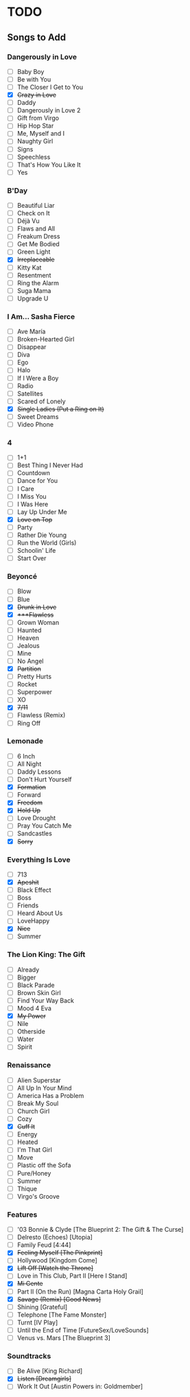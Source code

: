 # TODO

## Songs to Add

### Dangerously in Love

- [ ] Baby Boy
- [ ] Be with You
- [ ] The Closer I Get to You
- [x] ~~Crazy in Love~~
- [ ] Daddy
- [ ] Dangerously in Love 2
- [ ] Gift from Virgo
- [ ] Hip Hop Star
- [ ] Me, Myself and I
- [ ] Naughty Girl
- [ ] Signs
- [ ] Speechless
- [ ] That's How You Like It
- [ ] Yes

### B'Day

- [ ] Beautiful Liar
- [ ] Check on It
- [ ] Déjà Vu
- [ ] Flaws and All
- [ ] Freakum Dress
- [ ] Get Me Bodied
- [ ] Green Light
- [x] ~~Irreplaceable~~
- [ ] Kitty Kat
- [ ] Resentment
- [ ] Ring the Alarm
- [ ] Suga Mama
- [ ] Upgrade U

### I Am... Sasha Fierce

- [ ] Ave María
- [ ] Broken-Hearted Girl
- [ ] Disappear
- [ ] Diva
- [ ] Ego
- [ ] Halo
- [ ] If I Were a Boy
- [ ] Radio
- [ ] Satellites
- [ ] Scared of Lonely
- [x] ~~Single Ladies (Put a Ring on It)~~
- [ ] Sweet Dreams
- [ ] Video Phone

### 4

- [ ] 1+1
- [ ] Best Thing I Never Had
- [ ] Countdown
- [ ] Dance for You
- [ ] I Care
- [ ] I Miss You
- [ ] I Was Here
- [ ] Lay Up Under Me
- [x] ~~Love on Top~~
- [ ] Party
- [ ] Rather Die Young
- [ ] Run the World (Girls)
- [ ] Schoolin' Life
- [ ] Start Over

### Beyoncé

- [ ] Blow
- [ ] Blue
- [x] ~~Drunk in Love~~
- [x] ~~***Flawless~~
- [ ] Grown Woman
- [ ] Haunted
- [ ] Heaven
- [ ] Jealous
- [ ] Mine
- [ ] No Angel
- [x] ~~Partition~~
- [ ] Pretty Hurts
- [ ] Rocket
- [ ] Superpower
- [ ] XO
- [x] ~~7/11~~
- [ ] Flawless (Remix)
- [ ] Ring Off

### Lemonade

- [ ] 6 Inch
- [ ] All Night
- [ ] Daddy Lessons
- [ ] Don't Hurt Yourself
- [x] ~~Formation~~
- [ ] Forward
- [x] ~~Freedom~~
- [x] ~~Hold Up~~
- [ ] Love Drought
- [ ] Pray You Catch Me
- [ ] Sandcastles
- [x] ~~Sorry~~

### Everything Is Love
- [ ] 713
- [x] ~~Apeshit~~
- [ ] Black Effect
- [ ] Boss
- [ ] Friends
- [ ] Heard About Us
- [ ] LoveHappy
- [x] ~~Nice~~
- [ ] Summer

### The Lion King: The Gift

- [ ] Already
- [ ] Bigger
- [ ] Black Parade
- [ ] Brown Skin Girl
- [ ] Find Your Way Back
- [ ] Mood 4 Eva
- [x] ~~My Power~~
- [ ] Nile
- [ ] Otherside
- [ ] Water
- [ ] Spirit

### Renaissance

- [ ] Alien Superstar
- [ ] All Up In Your Mind
- [ ] America Has a Problem
- [ ] Break My Soul
- [ ] Church Girl
- [ ] Cozy
- [x] ~~Cuff It~~
- [ ] Energy
- [ ] Heated
- [ ] I'm That Girl
- [ ] Move
- [ ] Plastic off the Sofa
- [ ] Pure/Honey
- [ ] Summer
- [ ] Thique
- [ ] Virgo's Groove

### Features

- [ ] '03 Bonnie & Clyde [The Blueprint 2: The Gift & The Curse]
- [ ] Delresto (Echoes) [Utopia]
- [ ] Family Feud [4:44]
- [x] ~~Feeling Myself [The Pinkprint]~~
- [ ] Hollywood [Kingdom Come]
- [x] ~~Lift Off [Watch the Throne]~~
- [ ] Love in This Club, Part II [Here I Stand]
- [x] ~~Mi Gente~~
- [ ] Part II (On the Run) [Magna Carta Holy Grail]
- [x] ~~Savage (Remix) [Good News]~~
- [ ] Shining [Grateful]
- [ ] Telephone [The Fame Monster]
- [ ] Turnt [IV Play]
- [ ] Until the End of Time [FutureSex/LoveSounds]
- [ ] Venus vs. Mars [The Blueprint 3]

### Soundtracks
- [ ] Be Alive [King Richard]
- [x] ~~Listen [Dreamgirls]~~
- [ ] Work It Out [Austin Powers in: Goldmember]
